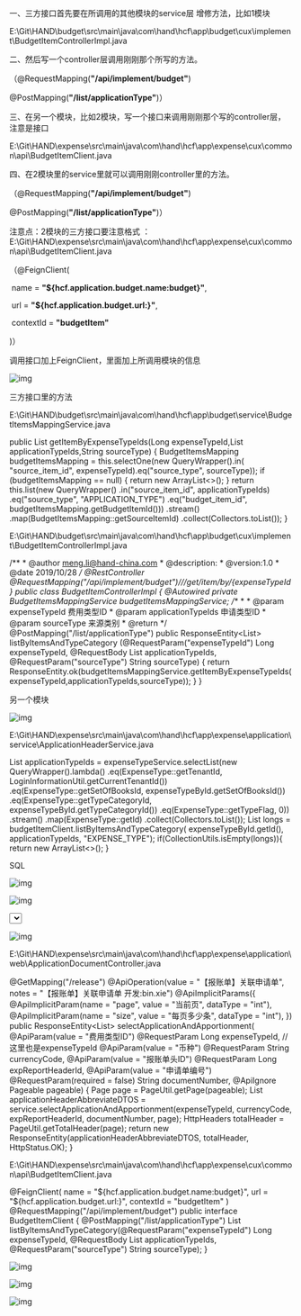 一、三方接口首先要在所调用的其他模块的service层 增修方法，比如1模块

E:\Git\HAND\budget\src\main\java\com\hand\hcf\app\budget\cux\implement\BudgetItemControllerImpl.java

二、然后写一个controller层调用刚刚那个所写的方法。

（@RequestMapping(**"/api/implement/budget"**)

@PostMapping(**"/list/applicationType"**)）

三、在另一个模块，比如2模块，写一个接口来调用刚刚那个写的controller层，注意是接口

E:\Git\HAND\expense\src\main\java\com\hand\hcf\app\expense\cux\common\api\BudgetItemClient.java

四、在2模块里的service里就可以调用刚刚controller里的方法。

（@RequestMapping(**"/api/implement/budget"**)

@PostMapping(**"/list/applicationType"**)）

注意点：2模块的三方接口要注意格式 ：E:\Git\HAND\expense\src\main\java\com\hand\hcf\app\expense\cux\common\api\BudgetItemClient.java

（@FeignClient(

​        name = **"${hcf.application.budget.name:budget}"**,

​        url = **"${hcf.application.budget.url:}"**,

​        contextId = **"budgetItem"**

)）

调用接口加上FeignClient，里面加上所调用模块的信息

![img](D:/Youdao/YoudaoNote/findgalaxy@163.com/bfee55c44f7a401aa3f44dfdb2c52de5/clipboard.png)

三方接口里的方法

E:\Git\HAND\budget\src\main\java\com\hand\hcf\app\budget\service\BudgetItemsMappingService.java

public List<Long> getItemByExpenseTypeIds(Long expenseTypeId,List<Long> applicationTypeIds,String sourceType) {    BudgetItemsMapping budgetItemsMapping = this.selectOne(new QueryWrapper<BudgetItemsMapping>().in(            "source_item_id", expenseTypeId).eq("source_type", sourceType));    if (budgetItemsMapping == null) {        return new ArrayList<>();    }    return this.list(new QueryWrapper<BudgetItemsMapping>()            .in("source_item_id", applicationTypeIds)            .eq("source_type", "APPLICATION_TYPE")            .eq("budget_item_id", budgetItemsMapping.getBudgetItemId()))            .stream()            .map(BudgetItemsMapping::getSourceItemId)            .collect(Collectors.toList()); } 

E:\Git\HAND\budget\src\main\java\com\hand\hcf\app\budget\cux\implement\BudgetItemControllerImpl.java

/** * @author meng.li@hand-china.com * @description: * @version:1.0 * @date 2019/10/28 */ @RestController @RequestMapping("/api/implement/budget")///get/item/by/{expenseTypeId} public class BudgetItemControllerImpl {     @Autowired    private BudgetItemsMappingService budgetItemsMappingService;     /**     *     * @param expenseTypeId   费用类型ID     * @param applicationTypeIds  申请类型ID     * @param sourceType   来源类别     * @return     */    @PostMapping("/list/applicationType")    public ResponseEntity<List<Long>> listByItemsAndTypeCategory            (@RequestParam("expenseTypeId") Long expenseTypeId,             @RequestBody List<Long> applicationTypeIds,             @RequestParam("sourceType") String sourceType) {         return ResponseEntity.ok(budgetItemsMappingService.getItemByExpenseTypeIds(                expenseTypeId,applicationTypeIds,sourceType));    } } 

另一个模块

![img](D:/Youdao/YoudaoNote/findgalaxy@163.com/a62e2be4b01748e6b552c7105191ebea/clipboard.png)

E:\Git\HAND\expense\src\main\java\com\hand\hcf\app\expense\application\service\ApplicationHeaderService.java

List<Long> applicationTypeIds = expenseTypeService.selectList(new QueryWrapper<ExpenseType>().lambda()        .eq(ExpenseType::getTenantId, LoginInformationUtil.getCurrentTenantId())        .eq(ExpenseType::getSetOfBooksId, expenseTypeById.getSetOfBooksId())        .eq(ExpenseType::getTypeCategoryId, expenseTypeById.getTypeCategoryId())        .eq(ExpenseType::getTypeFlag, 0))        .stream()        .map(ExpenseType::getId)        .collect(Collectors.toList()); List<Long> longs = budgetItemClient.listByItemsAndTypeCategory(        expenseTypeById.getId(),        applicationTypeIds,        "EXPENSE_TYPE"); if(CollectionUtils.isEmpty(longs)){    return new ArrayList<>(); } 

SQL

![img](D:/Youdao/YoudaoNote/findgalaxy@163.com/848ce416a2e54c5ebd598f2686baf521/clipboard.png)

![img](D:/Youdao/YoudaoNote/findgalaxy@163.com/fa07da33a3f24c1fbce1ba242ee00826/clipboard.png)

<!--报账单关联申请单--> <select id="selectRelateExpenseReportApplications" resultType="com.hand.hcf.app.expense.application.web.dto.ApplicationHeaderAbbreviateDTO" parameterType="com.hand.hcf.app.expense.application.web.dto.ApplicationHeaderAbbreviateDTO">     SELECT     t.id,     t.type_id typeId,     t.document_number documentNumber,     t.requisition_date requisition_date,     t.currency_code currencyCode,     t.amount amount,     t.functional_amount functionalAmount,     t.remarks remarks,     t.employee_id employeeId     FROM     exp_application_header t     <where>         EXISTS (         SELECT         1         FROM         exp_application_line_dist m         WHERE         m.header_id = t.id         AND m.currency_code = #{ew.currencyCode}         <if test="ew.applicationIds != null and ew.applicationIds.size > 0">             and m.expense_type_id in             <foreach item="applicationId" collection="ew.applicationIds" open="(" separator="," close=")">             #{applicationId}             </foreach>         </if>         and (m.closed_flag is null or m.closed_flag = 1001)         <!-- 分摊行金额 > 已报销金额 -->         AND m.amount >         (SELECT         case when sum(err.amount) is not null then sum(err.amount) else 0 end         FROM         exp_requisition_release err         WHERE         err.source_doc_category = #{ew.sourceDocumentCategory}         AND err.source_doc_dist_id = m.id)         )         and (t.closed_flag is null or t.closed_flag in (1001,1002))         <if test="ew.headerCompanyId != null">             and t.company_id = #{ew.headerCompanyId}         </if>         <if test="ew.headerDepartmentId != null">             and t.department_id = #{ew.headerDepartmentId}         </if>         <if test="ew.documentNumber != null">             AND t.document_number LIKE  concat('%',concat(#{ew.documentNumber},'%'))         </if>         <if test="ew.employeeId != null">             and t.employee_id = #{ew.employeeId}         </if>         <if test="ew.status != null">             and t.status = #{ew.status}         </if>     </where> </select> 

![img](D:/Youdao/YoudaoNote/findgalaxy@163.com/31ec84c651e245eebc96119e56b0de66/clipboard.png)

E:\Git\HAND\expense\src\main\java\com\hand\hcf\app\expense\application\web\ApplicationDocumentController.java

@GetMapping("/release") @ApiOperation(value = "【报账单】关联申请单", notes = "【报账单】关联申请单 开发:bin.xie") @ApiImplicitParams({        @ApiImplicitParam(name = "page", value = "当前页", dataType = "int"),        @ApiImplicitParam(name = "size", value = "每页多少条", dataType = "int"), }) public ResponseEntity<List<ApplicationHeaderAbbreviateDTO>> selectApplicationAndApportionment(        @ApiParam(value = "费用类型ID") @RequestParam Long expenseTypeId,    //这里也是expenseTypeId        @ApiParam(value = "币种") @RequestParam String currencyCode,        @ApiParam(value = "报账单头ID") @RequestParam Long expReportHeaderId,        @ApiParam(value = "申请单编号") @RequestParam(required = false) String documentNumber,        @ApiIgnore Pageable pageable) {    Page page = PageUtil.getPage(pageable);    List<ApplicationHeaderAbbreviateDTO> applicationHeaderAbbreviateDTOS =            service.selectApplicationAndApportionment(expenseTypeId, currencyCode, expReportHeaderId, documentNumber, page);    HttpHeaders totalHeader = PageUtil.getTotalHeader(page);    return new ResponseEntity(applicationHeaderAbbreviateDTOS, totalHeader, HttpStatus.OK); } 

E:\Git\HAND\expense\src\main\java\com\hand\hcf\app\expense\cux\common\api\BudgetItemClient.java

@FeignClient(        name = "${hcf.application.budget.name:budget}",        url = "${hcf.application.budget.url:}",        contextId = "budgetItem" ) @RequestMapping("/api/implement/budget") public interface BudgetItemClient {     @PostMapping("/list/applicationType")    List<Long> listByItemsAndTypeCategory(@RequestParam("expenseTypeId") Long expenseTypeId,                                          @RequestBody List<Long> applicationTypeIds,                                          @RequestParam("sourceType") String sourceType); } 

![img](D:/Youdao/YoudaoNote/findgalaxy@163.com/3f2ca6ff71a341a8add3125250db1908/clipboard.png)

![img](D:/Youdao/YoudaoNote/findgalaxy@163.com/ef3296634b7846a1a834872895074cc6/clipboard.png)

![img](D:/Youdao/YoudaoNote/findgalaxy@163.com/77434e90c084469eaa1b436e491f5f5f/clipboard.png)